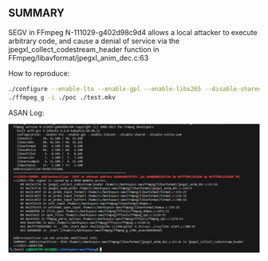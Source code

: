 ## SUMMARY

SEGV in FFmpeg N-111029-g402d98c9d4 allows a local attacker to execute arbitrary code, and cause a denial of service via the jpegxl_collect_codestream_header function in FFmpeg/libavformat/jpegxl_anim_dec.c:63

How to reproduce:

```bash
./configure --enable-lto --enable-gpl --enable-libx265 --disable-shared --disable-inline-asm --enable-debug=1
./ffmpeg_g -i ./poc ./test.mkv
```

ASAN Log:

![alt text](assets/image.png)